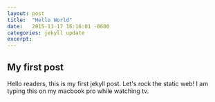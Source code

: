 ```yaml
---
layout: post
title:  "Hello World"
date:   2015-11-17 16:16:01 -0600
categories: jekyll update
excerpt:  
---
```

## My first post
Hello readers, this is my first jekyll post. Let's rock the static web! I am typing this on my macbook pro while watching tv.